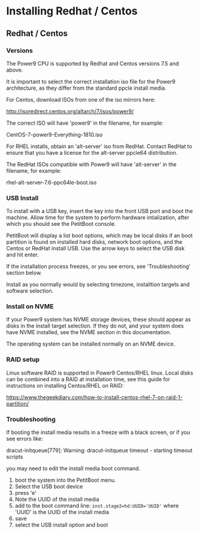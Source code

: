 # Installing Redhat / Centos

## Redhat / Centos

### Versions

The Power9 CPU is supported by Redhat and Centos versions 7.5 and above.

It is important to select the correct installation iso file for the Power9
architecture, as they differ from the standard ppcle install media.

For Centos, download ISOs from one of the iso mirrors here:

http://isoredirect.centos.org/altarch/7/isos/power9/

The correct ISO will have 'power9' in the filename, for example:

CentOS-7-power9-Everything-1810.iso

For RHEL installs, obtain an 'alt-server' iso from RedHat. Contact RedHat to
ensure that you have a license for the alt-server ppcle64 distribution.

The RedHat ISOs compatible with Power9 will have 'alt-server' in the filename,
for example:

rhel-alt-server-7.6-ppc64le-boot.iso

### USB Install

To install with a USB key, insert the key into the front USB port and boot the
machine. Allow time for the system to perform hardware intialization, after
which you should see the PetitBoot console.

PetitBoot will display a list boot options, which may be local disks if an boot
partition is found on installed hard disks, network boot options, and the
Centos or RedHat install USB. Use the arrow keys to select the USB disk and hit
enter.

If the installation process freezes, or you see errors, see 'Troubleshooting'
section below.

Install as you normally would by selecting timezone, installtion targets and
software selection.

### Install on NVME

If your Power9 system has NVME storage devices, these should appear as disks in
the install target selection. If they do not, and your system does have NVME
installed, see the NVME section in this documentation.

The operating system can be installed normally on an NVME device.

### RAID setup

Linux software RAID is supported in Power9 Centos/RHEL linux. Local disks can
be combined into a RAID at installation time, see this guide for instructions
on installing Centos/RHEL on RAID:

https://www.thegeekdiary.com/how-to-install-centos-rhel-7-on-raid-1-partition/


### Troubleshooting

If booting the install media results in a freeze with a black screen, or if you
see errors like:

dracut-initqueue[779]: Warning: dracut-initqueue timeout - starting timeout scripts

you may need to edit the install media boot command.

1. boot the system into the PetitBoot menu.
2. Select the USB boot device
3. press 'e'
4. Note the UUID of the install media
5. add to the boot command line: `inst.stage2=hd:UUID='UUID'` where 'UUID'
  is the UUID of the install media
6. save
7. select the USB install option and boot
